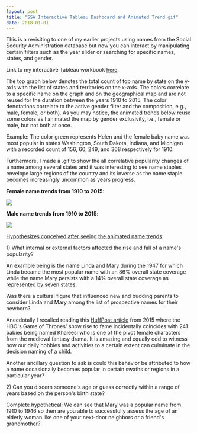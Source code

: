 ```yaml
---
layout: post
title: "SSA Interactive Tableau Dashboard and Animated Trend gif"
date: 2018-01-01
---
```

<p>This is a revisiting to one of my earlier projects using names from the Social Security Administration database but now you can interact by manipulating certain filters such as the year slider or searching for specific names, states, and gender.</p>
<p>Link to my interactive Tableau workbook <a href="https://public.tableau.com/views/Book2_19285/Dashboard?:embed=y&amp;:display_count=yes&amp;publish=yes&amp;:toolbar=no">here</a>.</p>
<p>The top graph below denotes the total count of top name by state on the y-axis with the list of states and territories on the x-axis. The colors correlate to a specific name on the graph and on the geographical map and are not reused for the duration between the years 1910 to 2015. The color denotations correlate to the active gender filter and the composition, e.g., male, female, or both). As you may notice, the animated trends below reuse some colors as I animated the map by gender exclusivity, i.e., female or male, but not both at once.</p>
<p>Example: The color green represents Helen and the female baby name was most popular in states Washington, South Dakota, Indiana, and Michigan with a recorded count of 156, 60, 249, and 368 respectively for 1910.</p>
<p>Furthermore, I made a .gif to show the all correlative popularity changes of a name among several states and it was interesting to see name staples envelope large regions of the country and its inverse as the name staple becomes increasingly uncommon as years progress.</p>
<p><strong>Female name trends from 1910 to 2015</strong>:</p>
<p><img src="https://raw.githubusercontent.com/michaelip2/michaelip2.github.io/master/images/1910%20-%202015%20female%20Name.gif" /></p>
<p><strong>Male name trends from 1910 to 2015</strong>:</p>
<p><img src="https://raw.githubusercontent.com/michaelip2/michaelip2.github.io/master/images/1910%20-%202015%20male%20Name.gif" /></p>
<p><u>Hypothesizes conceived after seeing the animated name trends</u>:</p>
<p>1) What internal or external factors affected the rise and fall of a name's popularity?</p>
<p>An example being is the name Linda and Mary during the 1947 for which Linda became the most popular name with an 86% overall state coverage while the name Mary persists with a 14% overall state coverage as represented by seven states.</p>
<p>Was there a cultural figure that influenced new and budding parents to consider Linda and Mary among the list of prospective names for their newborn?</p>
<p>Anecdotally I recalled reading this <a href="https://www.huffingtonpost.com/2015/04/08/game-of-thrones-baby-names_n_7018504.html">HuffPost article</a> from 2015 where the HBO's Game of Thrones' show rise to fame incidentally coincides with 241 babies being named Khaleesi who is one of the pivot female characters from the medieval fantasy drama. It is amazing and equally odd to witness how our daily hobbies and activities to a certain extent can culminate in the decision naming of a child.</p>
<p>Another ancillary question to ask is could this behavior be attributed to how a name occasionally becomes popular in certain swaths or regions in a particular year?</p>
<p>2) Can you discern someone's age or guess correctly within a range of years based on the person's birth state?</p>
<p>Complete hypothetical: We can see that Mary was a popular name from 1910 to 1946 so then are you able to successfully assess the age of an elderly woman like one of your next-door neighbors or a friend's grandmother?</p>
